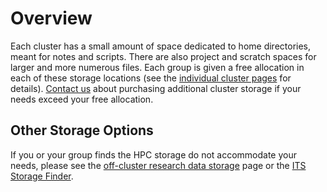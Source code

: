 # Overview

Each cluster has a small amount of space dedicated to home directories, meant for notes and scripts. There are also project and scratch spaces for larger and more numerous files. Each group is given a free allocation in each of these storage locations (see the [individual cluster pages](/clusters-at-yale/clusters) for details). [Contact us](/#get-help) about purchasing additional cluster storage if your needs exceed your free allocation.

## Other Storage Options

If you or your group finds the HPC storage do not accommodate your needs, please see the [off-cluster research data storage](/data) page or the [ITS Storage Finder](https://storage-finder.yale.edu).

